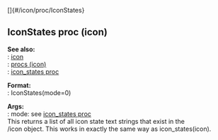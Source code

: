 []{#/icon/proc/IconStates}    
## IconStates proc (icon)    
**See also:**    
:   [icon](/ref/icon.md)    
:   [procs (icon)](/ref/icon/proc.md)    
:   [icon_states proc](/ref/proc/icon_states.md)    
<!-- -->    
**Format:**    
:   IconStates(mode=0)    
<!-- -->    
**Args:**    
:   mode: see [icon_states proc](/ref/proc/icon_states.md)    
This returns a list of all icon state text strings that exist in the    
/icon object. This works in exactly the same way as icon_states(icon).  